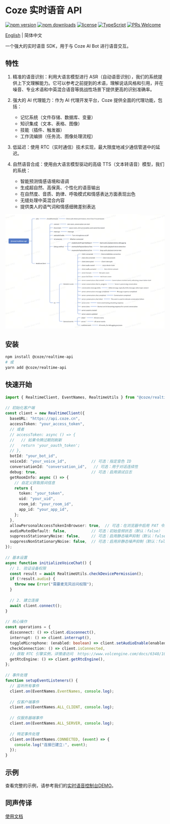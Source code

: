 # Coze 实时语音 API

[![npm version](https://img.shields.io/npm/v/@coze/realtime-api.svg)](https://www.npmjs.com/package/@coze/realtime-api)
[![npm downloads](https://img.shields.io/npm/dm/@coze/realtime-api.svg)](https://www.npmjs.com/package/@coze/realtime-api)
[![license](https://img.shields.io/npm/l/@coze/realtime-api.svg)](https://github.com/coze-dev/coze-js/blob/main/LICENSE)
[![TypeScript](https://img.shields.io/badge/TypeScript-Ready-blue.svg)](https://www.typescriptlang.org/)
[![PRs Welcome](https://img.shields.io/badge/PRs-welcome-brightgreen.svg)](https://github.com/coze-dev/coze-js/pulls)

[English](./README.md) | 简体中文

一个强大的实时语音 SDK，用于与 Coze AI Bot 进行语音交互。

## 特性
1. 精准的语音识别：利用大语言模型进行 ASR（自动语音识别），我们的系统提供上下文理解能力。它可以参考之前提到的术语，理解说话风格和引用，并在噪音、专业术语和中英混合语音等挑战性场景下提供更高的识别准确率。

2. 强大的 AI 代理能力：作为 AI 代理开发平台，Coze 提供全面的代理功能，包括：
   - 记忆系统（文件存储、数据库、变量）
   - 知识集成（文本、表格、图像）
   - 技能（插件、触发器）
   - 工作流编排（任务流、图像处理流程）

3. 低延迟：使用 RTC（实时通信）技术实现，最大限度地减少通信管道中的延迟。

4. 自然语音合成：使用由大语言模型驱动的高级 TTS（文本转语音）模型，我们的系统：
   - 智能预测情感语境和语调
   - 生成超自然、高保真、个性化的语音输出
   - 在自然度、音质、韵律、呼吸模式和情感表达方面表现出色
   - 无缝处理中英混合内容
   - 提供类人的语气词和情感细微差别表达

![api-overview](./assets/api-overview.png)

## 安装

```bash
npm install @coze/realtime-api
# 或
yarn add @coze/realtime-api
```

## 快速开始

```ts
import { RealtimeClient, EventNames, RealtimeUtils } from "@coze/realtime-api";

// 初始化客户端
const client = new RealtimeClient({
  baseURL: "https://api.coze.cn",
  accessToken: "your_access_token",
  // 或者
  // accessToken: async () => {
  //   // 如果令牌过期则刷新
  //   return 'your_oauth_token';
  // },
  botId: "your_bot_id",
  voiceId: "your_voice_id",           // 可选：指定音色 ID
  conversationId: "conversation_id",   // 可选：用于对话连续性
  debug: true,                        // 可选：启用调试日志
  getRoomInfo: async () => {
    // 自定义获取房间信息
    return {
      token: "your_token",
      uid: "your_uid",
      room_id: "your_room_id",
      app_id: "your_app_id",
    };
  },
  allowPersonalAccessTokenInBrowser: true,  // 可选：在浏览器中启用 PAT 令牌使用
  audioMutedDefault: false,           // 可选：初始音频状态（默认：false）
  suppressStationaryNoise: false,     // 可选：启用静态噪声抑制（默认：false）
  suppressNonStationaryNoise: false,  // 可选：启用非静态噪声抑制（默认：false）
});

// 基本设置
async function initializeVoiceChat() {
  // 1. 验证设备权限
  const result = await RealtimeUtils.checkDevicePermission();
  if (!result.audio) {
    throw new Error("需要麦克风访问权限");
  }

  // 2. 建立连接
  await client.connect();
}

// 核心操作
const operations = {
  disconnect: () => client.disconnect(),
  interrupt: () => client.interrupt(),
  toggleMicrophone: (enabled: boolean) => client.setAudioEnable(enabled),
  checkConnection: () => client.isConnected,
  // 获取 RTC 引擎实例，详情请访问  https://www.volcengine.com/docs/6348/104478#rtcengine
  getRtcEngine: () => client.getRtcEngine(),
};

// 事件处理
function setupEventListeners() {
  // 监听所有事件
  client.on(EventNames.EventNames, console.log);

  // 仅客户端事件
  client.on(EventNames.ALL_CLIENT, console.log);

  // 仅服务器端事件
  client.on(EventNames.ALL_SERVER, console.log);

  // 特定事件处理
  client.on(EventNames.CONNECTED, (event) => {
    console.log("连接已建立:", event);
  });
}
```

## 示例
查看完整的示例，请参考我们的[实时语音控制台DEMO](../../examples/realtime-console)。

## 同声传译
[使用文档](./live.md)
